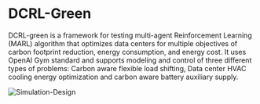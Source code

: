 # DCRL-Green
DCRL-green is a framework for testing multi-agent Reinforcement Learning (MARL) algorithm that optimizes data centers for multiple objectives of carbon footprint reduction, energy consumption, and energy cost. It uses OpenAI Gym standard and supports modeling and control of three different types of problems: Carbon aware flexible load shifting, Data center HVAC cooling energy optimization and carbon aware battery auxiliary supply.

![Simulation-Design](https://github.com/HewlettPackard/dc-rl/main/sphinx/images/DCRL-sim1.png)

